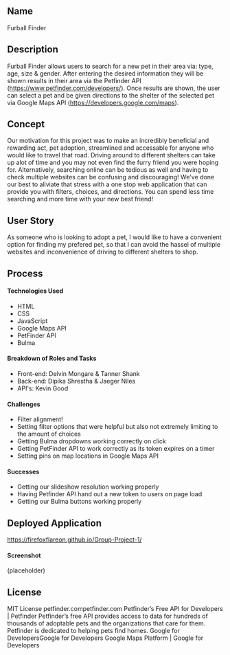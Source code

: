 ## Name
Furball Finder
## Description
Furball Finder allows users to search for a new pet in their area via: type, age, size & gender. After entering the desired information they will be shown results in their area via the Petfinder API (https://www.petfinder.com/developers/). Once results are shown, the user can select a pet and be given directions to the shelter of the selected pet via Google Maps API (https://developers.google.com/maps).
## Concept
Our motivation for this project was to make an incredibly beneficial and rewarding act, pet adoption, streamlined and accessable for anyone who would like to travel that road. Driving around to different shelters can take up alot of time and you may not even find the furry friend you were hoping for. Alternatively, searching online can be tedious as well and having to check multiple websites can be confusing and discouraging! We've done our best to aliviate that stress with a one stop web application that can provide you with filters, choices, and directions. You can spend less time searching and more time with your new best friend!
## User Story
As someone who is looking to adopt a pet, I would like to have a convenient option for finding my prefered pet, so that I can avoid the hassel of multiple websites and inconvenience of driving to different shelters to shop.
## Process
#### Technologies Used
* HTML
* CSS
* JavaScript
* Google Maps API
* PetFinder API
* Bulma
#### Breakdown of Roles and Tasks
* Front-end: Delvin Mongare & Tanner Shank
* Back-end: Dipika Shrestha & Jaeger Niles
* API's: Kevin Good
#### Challenges
* Filter alignment!
* Setting filter options that were helpful but also not extremely limiting to the amount of choices
* Getting Bulma dropdowns working correctly on click
* Getting PetFinder API to work correctly as its token expires on a timer
* Setting pins on map locations in Google Maps API
#### Successes
* Getting our slideshow resolution working properly
* Having Petfinder API hand out a new token to users on page load
* Getting our Bulma buttons working properly
## Deployed Application
https://firefoxflareon.github.io/Group-Project-1/
#### Screenshot
(placeholder)
## License
MIT License
petfinder.competfinder.com
Petfinder’s Free API for Developers | Petfinder
Petfinder’s free API provides access to data for hundreds of thousands of adoptable pets and the organizations that care for them. Petfinder is dedicated to helping pets find homes.
Google for DevelopersGoogle for Developers
Google Maps Platform  |  Google for Developers
